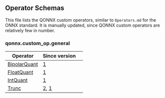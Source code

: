 ## Operator Schemas

This file lists the QONNX custom operators, similar to `Operators.md` for the ONNX standard.
It is manually updated, since QONNX custom operators are relatively few in number.

### qonnx.custom_op.general

|**Operator**|**Since version**||
|-|-|-|
|<a href="bipolarquant_v1.md">BipolarQuant</a>|<a href="bipolarquant_v1.md">1</a>|
|<a href="floatquant_v1.md">FloatQuant</a>|<a href="floatquant_v1.md">1</a>|
|<a href="intquant_v1.md">IntQuant</a>|<a href="intquant_v1.md">1</a>|
|<a href="trunc_v2.md">Trunc</a>|<a href="trunc_v2.md">2</a>, <a href="trunc_v1.md">1</a>|
